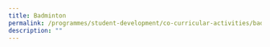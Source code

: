 ```yaml
---
title: Badminton
permalink: /programmes/student-development/co-curricular-activities/badminton/
description: ""
---
```


